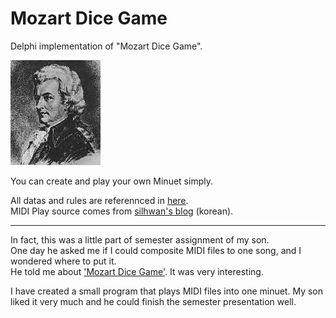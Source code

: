 # Mozart Dice Game

Delphi implementation of "Mozart Dice Game".

![Mozart](.\Image\mozart.jpg)


You can create and play your own Minuet simply.  


All datas and rules are referennced in [here](http://sunsite.univie.ac.at/Mozart/dice/).  
MIDI Play source comes from [silhwan's blog](http://blog.naver.com/silhwan5125/100181331126) (korean).


---

In fact, this was a little part of semester assignment of my son.  
One day he asked me if I could composite MIDI files to one song, and I wondered where to put it.  
He told me about ['Mozart Dice Game'](http://sunsite.univie.ac.at/Mozart/dice/). It was very interesting.

I have created a small program that plays MIDI files into one minuet. My son liked it very much and he could finish the semester presentation well.
